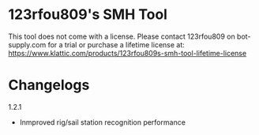 # 123rfou809's SMH Tool
This tool does not come with a license. Please contact 123rfou809 on bot-supply.com for a trial or purchase a lifetime license at:
https://www.klattic.com/products/123rfou809s-smh-tool-lifetime-license

# Changelogs
1.2.1
- Inmproved rig/sail station recognition performance
